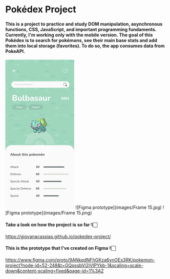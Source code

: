 # Pokédex Project

<h4>This is a project to practice and study DOM manipulation, asynchronous functions, CSS, JavaScript, and important programming fundaments. Currently, I'm working only with the mobile version. The goal of this Pokédex is to search for pokémons, see their main base stats and add them into local storage (favorites). To do so, the app consumes data from PokeAPI.</h4>

![Figma prototype](images/searching-pokemon-screen.png)
![Figma prototype](images/Frame 15.jpg)
![Figma prototype](images/Frame 15.png)



<h4> Take a look on how the project is so far 👇🏻</h4>

<a>https://giovanacassias.github.io/pokedex-project/</a>

<h4>This is the prototype that I've created on Figma 👇🏻</h4>

<a>https://www.figma.com/proto/9ANkqdNFhGKza6ynOEs3RK/pokemon-project?node-id=52-248&t=GQqssbVi2jVIPYkb-1&scaling=scale-down&content-scaling=fixed&page-id=1%3A2<a>
